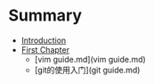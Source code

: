 # Summary

* [Introduction](README.md)
* [First Chapter](chapter1.md)
   * [vim guide.md](vim guide.md)
   * [git的使用入门](git guide.md)

